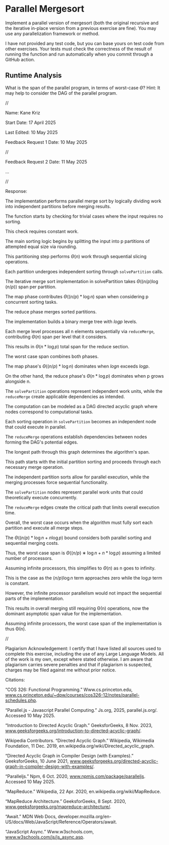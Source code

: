 # Parallel Mergesort

Implement a parallel version of mergesort (both the original recursive and the
iterative in-place version from a previous exercise are fine). You may use any
parallelization framework or method.

I have not provided any test code, but you can base yours on test code from
other exercises. Your tests must check the correctness of the result of running
the function and run automatically when you commit through a GitHub action.

## Runtime Analysis

What is the span of the parallel program, in terms of worst-case $\Theta$? Hint:
It may help to consider the DAG of the parallel program.



//



Name: Kane Kriz

Start Date: 17 April 2025

Last Edited: 10 May 2025

Feedback Request 1 Date: 10 May 2025




//


Feedback Request 2 Date: 11 May 2025

...

//



Response:





The implementation performs parallel merge sort by logically dividing work into independent partitions before merging results.

The function starts by checking for trivial cases where the input requires no sorting. 

This check requires constant work.

The main sorting logic begins by splitting the input into p partitions of attempted equal size via rounding.

This partitioning step performs $Θ(n)$ work through sequential slicing operations.

Each partition undergoes independent sorting through `solvePartition` calls.

The iterative merge sort implementation in solvePartition takes $Θ((n/p) \log (n/p))$ span per partition.

The map phase contributes $Θ((n/p) * \log n)$ span when considering p concurrent sorting tasks.

The reduce phase merges sorted partitions.

The implementation builds a binary merge tree with $log p$ levels. 

Each merge level processes all n elements sequentially via `reduceMerge`, contributing $Θ(n)$ span per level that it considers. 

This results in $Θ(n * \log p)$ total span for the reduce section.

The worst case span combines both phases. 

The map phase's $Θ((n/p) * \log n)$ dominates when $log n$ exceeds $log p$.

On the other hand, the reduce phase's $Θ(n * \log p)$ dominates when p grows alongside n.

The `solvePartition` operations represent independent work units, while the `reduceMerge` create applicable dependencies as intended. 

The computation can be modeled as a DAG directed acyclic graph where nodes correspond to computational tasks. 

Each sorting operation in `solvePartition` becomes an independent node that could execute in parallel. 

The `reduceMerge` operations establish dependencies between nodes forming the DAG's potential edges.

The longest path through this graph determines the algorithm's span. 

This path starts with the initial partition sorting and proceeds through each necessary merge operation. 

The independent partition sorts allow for parallel execution, while the merging processes force sequential functionality.

The `solvePartition` nodes represent parallel work units that could theoretically execute concurrently. 

The `reduceMerge` edges create the critical path that limits overall execution time.

Overall, the worst case occurs when the algorithm must fully sort each partition and execute all merge steps.

The $Θ((n/p) * \log n + n \log p)$ bound considers both parallel sorting and sequential merging costs.

Thus, the worst case span is $Θ( (n/p) ∗ \log n + n * \log p)$ assuming a limited number of processors.

Assuming infinite processors, this simplifies to $Θ(n)$ as n goes to infinity.

This is the case as the $(n/p) \log ⁡n$ term approaches zero while the $\log p$ term is constant.

However, the infinite processor parallelism would not impact the sequential parts of the implementation.

This results in overall merging still requiring Θ(n) operations, now the dominant asymptotic span value for the implementation.

Assuming infinite processors, the worst case span of the implementation is thus Θ(n).






//




Plagiarism Acknowledgement: I certify that I have listed all sources used to complete this exercise, including the use of any Large Language Models. All of the work is my own, except where stated otherwise. I am aware that plagiarism carries severe penalties and that if plagiarism is suspected, charges may be filed against me without prior notice.




Citations:


“COS 326: Functional Programming.” Www.cs.princeton.edu, www.cs.princeton.edu/~dpw/courses/cos326-12/notes/parallel-schedules.php.

“Parallel.js - Javascript Parallel Computing.” Js.org, 2025, parallel.js.org/. Accessed 10 May 2025.

“Introduction to Directed Acyclic Graph.” GeeksforGeeks, 8 Nov. 2023, www.geeksforgeeks.org/introduction-to-directed-acyclic-graph/.

Wikipedia Contributors. “Directed Acyclic Graph.” Wikipedia, Wikimedia Foundation, 11 Dec. 2019, en.wikipedia.org/wiki/Directed_acyclic_graph.

“Directed Acyclic Graph in Compiler Design (with Examples).” GeeksforGeeks, 10 June 2021, www.geeksforgeeks.org/directed-acyclic-graph-in-compiler-design-with-examples/.

“Paralleljs.” Npm, 6 Oct. 2020, www.npmjs.com/package/paralleljs. Accessed 10 May 2025.

“MapReduce.” Wikipedia, 22 Apr. 2020, en.wikipedia.org/wiki/MapReduce.

“MapReduce Architecture.” GeeksforGeeks, 8 Sept. 2020, www.geeksforgeeks.org/mapreduce-architecture/.

“Await.” MDN Web Docs, developer.mozilla.org/en-US/docs/Web/JavaScript/Reference/Operators/await.

“JavaScript Async.” Www.w3schools.com, www.w3schools.com/js/js_async.asp.
